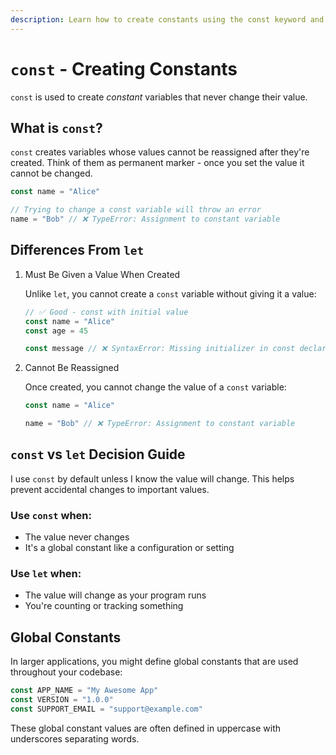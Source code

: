 ```yaml
---
description: Learn how to create constants using the const keyword and understand when to use const instead of let for unchanging values.
---
```


# `const` - Creating Constants

`const` is used to create _constant_ variables that never change their value.

## What is `const`?

`const` creates variables whose values cannot be reassigned after they're created. Think of them as permanent marker - once you set the value it cannot be changed.

```javascript
const name = "Alice"

// Trying to change a const variable will throw an error
name = "Bob" // ❌ TypeError: Assignment to constant variable
```

## Differences From `let`

1. Must Be Given a Value When Created

   Unlike `let`, you cannot create a `const` variable without giving it a value:

   ```javascript
   // ✅ Good - const with initial value
   const name = "Alice"
   const age = 45

   const message // ❌ SyntaxError: Missing initializer in const declaration
   ```

2. Cannot Be Reassigned

   Once created, you cannot change the value of a `const` variable:

   ```javascript
   const name = "Alice"

   name = "Bob" // ❌ TypeError: Assignment to constant variable
   ```

## `const` vs `let` Decision Guide

I use `const` by default unless I know the value will change. This helps prevent accidental changes to important values.

### Use `const` when:

- The value never changes
- It's a global constant like a configuration or setting

### Use `let` when:

- The value will change as your program runs
- You're counting or tracking something

## Global Constants

In larger applications, you might define global constants that are used throughout your codebase:

```javascript
const APP_NAME = "My Awesome App"
const VERSION = "1.0.0"
const SUPPORT_EMAIL = "support@example.com"
```

These global constant values are often defined in uppercase with underscores separating words.
